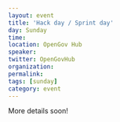 ```yaml
---
layout: event
title: 'Hack day / Sprint day'
day: Sunday
time: 
location: OpenGov Hub
speaker: 
twitter: OpenGovHub
organization: 
permalink: 
tags: [sunday]
category: event
---
```


More details soon!